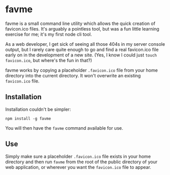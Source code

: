 # favme

favme is a small command line utility which allows the quick creation of
favicon.ico files. It's arguably a pointless tool, but was a fun little learning
exercise for me; it's my first node cli tool.

As a web developer, I get sick of seeing all those 404s in my server console
output, but I rarely care quite enough to go and find a real favicon.ico file
early on in the development of a new site. (Yes, I know I could just `touch
favicon.ico`, but where's the fun in that?)

favme works by copying a placeholder `.favicon.ico` file from your home
directory into the current directory. It won't overwrite an existing
`favicon.ico` file.

## Installation

Installation couldn't be simpler:

    npm install -g favme

You will then have the `favme` command available for use.

## Use

Simply make sure a placeholder `.favicon.ico` file exists in your home directory
and then run `favme` from the root of the public directory of your web
application, or wherever you want the `favicon.ico` file to appear.
